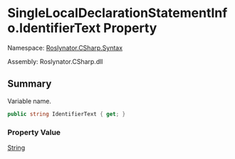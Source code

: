 # SingleLocalDeclarationStatementInfo\.IdentifierText Property

Namespace: [Roslynator.CSharp.Syntax](../../README.md)

Assembly: Roslynator\.CSharp\.dll

## Summary

Variable name\.

```csharp
public string IdentifierText { get; }
```

### Property Value

[String](https://docs.microsoft.com/en-us/dotnet/api/system.string)

